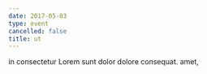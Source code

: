 ```yaml
---
date: 2017-05-03
type: event
cancelled: false
title: ut
---
```

in consectetur Lorem sunt dolor dolore consequat. amet,